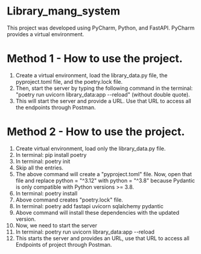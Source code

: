 # Library_mang_system
This project was developed using PyCharm, Python, and FastAPI. PyCharm provides a virtual environment.

# Method 1 - How to use the project.
1. Create a virtual environment, load the library_data.py file, the pyproject.toml file, and the poetry.lock file.
2. Then, start the server by typing the following command in the terminal:
   "poetry run uvicorn library_data:app --reload" (without double quote).
3. This will start the server and provide a URL. Use that URL to access all the endpoints through Postman.

# Method 2 - How to use the project.
1. Create virtual environment, load only the library_data.py file.
2. In terminal:  pip install poetry
3. In terminal: poetry init
4. Skip all the entries.
5. The above command will create a "pyproject.toml" file. Now, open that file and replace python = "^3.12" with python = "^3.8" because Pydantic is only compatible with Python versions >= 3.8.  
6. In terminal: poetry install
7. Above command creates "poetry.lock" file.
8. In terminal: poetry add fastapi uvicorn sqlalchemy pydantic
9. Above command will install these dependencies with the updated version.
10. Now, we need to start the server
11. In terminal: poetry run uvicorn library_data:app --reload
12. This starts the server and provides an URL, use that URL to access all Endpoints of project through Postman.
